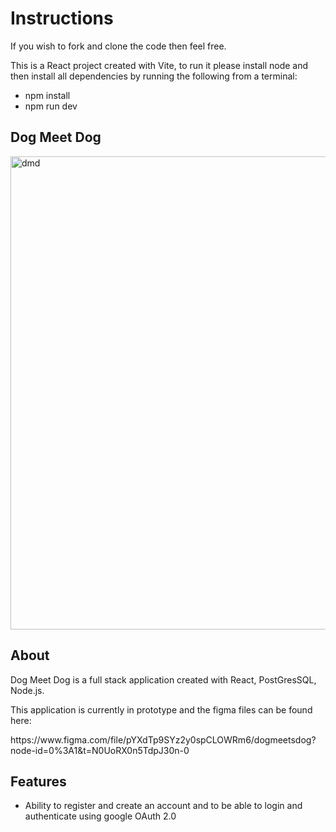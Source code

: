 
# Instructions

If you wish to fork and clone the code then feel free. 

This is a React project created with Vite, to run it please install node and then install all dependencies by running the following from a terminal:

- npm install
- npm run dev


<section>
  <h1>Dog Meet Dog</h1>
<img width="757" alt="dmd" src="https://user-images.githubusercontent.com/39728053/225086962-3c6079aa-2c68-4027-aa41-2cffcf544e17.png">

  <h2>About</h2>

<p>Dog Meet Dog is a full stack application created with React, PostGresSQL, Node.js.</p>


  <p>This application is currently in prototype and the figma files can be found here:</p>
https://www.figma.com/file/pYXdTp9SYz2y0spCLOWRm6/dogmeetsdog?node-id=0%3A1&t=N0UoRX0n5TdpJ30n-0


</section>
<section>
  <h2>Features</h2>
  <ul>
    <li>Ability to register and create an account and to be able to login and authenticate using google OAuth 2.0 </li>
  </ul>

  
  </section>






